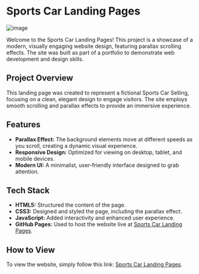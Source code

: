 # Sports Car Landing Pages

![image](https://github.com/user-attachments/assets/f928fbce-36dc-489c-b84f-3c1c8c4a190c)

Welcome to the Sports Car Landing Pages! This project is a showcase of a modern, visually engaging website design, featuring parallax scrolling effects. The site was built as part of a portfolio to demonstrate web development and design skills.

## Project Overview

This landing page was created to represent a fictional Sports Car Selling, focusing on a clean, elegant design to engage visitors. The site employs smooth scrolling and parallax effects to provide an immersive experience.

## Features

- **Parallax Effect:** The background elements move at different speeds as you scroll, creating a dynamic visual experience.
- **Responsive Design:** Optimized for viewing on desktop, tablet, and mobile devices.
- **Modern UI:** A minimalist, user-friendly interface designed to grab attention.

## Tech Stack

- **HTML5:** Structured the content of the page.
- **CSS3:** Designed and styled the page, including the parallax effect.
- **JavaScript:** Added interactivity and enhanced user experience.
- **GitHub Pages:** Used to host the website live at [Sports Car Landing Pages](https://hadzikk.github.io/sports-car/).

## How to View

To view the website, simply follow this link: [Sports Car Landing Pages](https://hadzikk.github.io/sports-car/).
